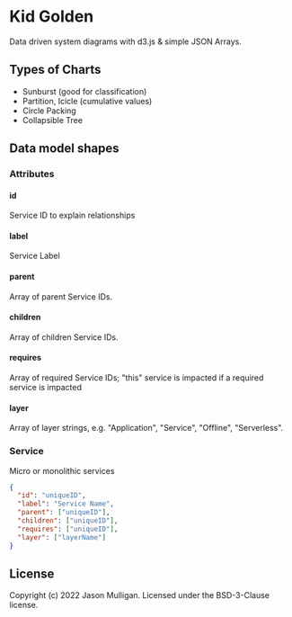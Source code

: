 # Kid Golden
Data driven system diagrams with d3.js & simple JSON Arrays.

## Types of Charts

- Sunburst (good for classification)
- Partition, Icicle (cumulative values)
- Circle Packing
- Collapsible Tree

## Data model shapes

### Attributes

#### id <String>
Service ID to explain relationships

#### label <String>
Service Label

#### parent <Array>
Array of parent Service IDs.

#### children <Array>
Array of children Service IDs.

#### requires <Array>
Array of required Service IDs; "this" service is impacted if a required service is impacted

#### layer <Array>
Array of layer strings, e.g. "Application", "Service", "Offline", "Serverless".

### Service

Micro or monolithic services

```json
{
  "id": "uniqueID",
  "label": "Service Name",
  "parent": ["uniqueID"],
  "children": ["uniqueID"],
  "requires": ["uniqueID"],
  "layer": ["layerName"]
}
```

## License
Copyright (c) 2022 Jason Mulligan.
Licensed under the BSD-3-Clause license.
